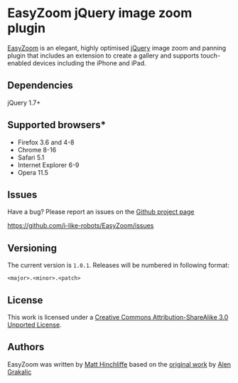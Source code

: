 # EasyZoom jQuery image zoom plugin

[EasyZoom][1] is an elegant, highly optimised [jQuery][2] image zoom and panning plugin that includes an extension to create a gallery and supports touch-enabled devices including the iPhone and iPad.

## Dependencies

jQuery 1.7+ 

## Supported browsers*

 * Firefox 3.6 and 4-8
 * Chrome 8-16
 * Safari 5.1
 * Internet Explorer 6-9
 * Opera 11.5

## Issues

Have a bug? Please report an issues on the [Github project page][1]

https://github.com/i-like-robots/EasyZoom/issues

## Versioning

The current version is `1.0.1`. Releases will be numbered in following format:

`<major>.<minor>.<patch>`

## License

This work is licensed under a [Creative Commons Attribution-ShareAlike 3.0 Unported License][3].

## Authors

EasyZoom was written by [Matt Hinchliffe][4] based on the [original work][5] by [Alen Grakalic][6]

 [1]: http://github.com/i-like-robots/EasyZoom/
 [2]: http://www.jquery.com
 [3]: http://creativecommons.org/licenses/by-sa/3.0/
 [4]: http://www.maketea.co.uk
 [5]: http://cssglobe.com/lab/easyzoom/easyzoom.html
 [6]: http://grakalic.com